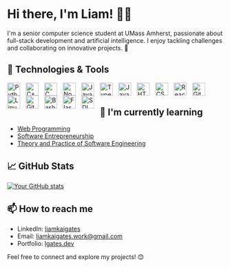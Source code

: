 # Hi there, I'm Liam! 👋🏻

I'm a senior computer science student at UMass Amherst, passionate about full-stack development and artificial intelligence. I enjoy tackling challenges and collaborating on innovative projects. 🚀

## 🔧 Technologies & Tools

<img align="left" alt="Python" width="30px" style="padding-right:10px;" src="https://cdn.jsdelivr.net/gh/devicons/devicon/icons/python/python-plain.svg" /> <img align="left" alt="C++" width="30px" style="padding-right:10px;" src="https://cdn.jsdelivr.net/gh/devicons/devicon/icons/cplusplus/cplusplus-line.svg" /> <img align="left" alt="C" width="30px" style="padding-right:10px;" src="https://cdn.jsdelivr.net/gh/devicons/devicon/icons/c/c-line.svg" /> <img align="left" alt="NodeJS" width="30px" style="padding-right:10px;" src="https://cdn.jsdelivr.net/gh/devicons/devicon/icons/nodejs/nodejs-original.svg" /> <img align="left" alt="Java" width="30px" style="padding-right:10px;" src="https://cdn.jsdelivr.net/gh/devicons/devicon/icons/java/java-original.svg"/> <img align="left" alt="TypeScript" width="30px" style="padding-right:10px;" src="https://cdn.jsdelivr.net/gh/devicons/devicon/icons/typescript/typescript-plain.svg" /> <img align="left" alt="JavaScript" width="30px" style="padding-right:10px;" src="https://cdn.jsdelivr.net/gh/devicons/devicon/icons/javascript/javascript-plain.svg" /> <img align="left" alt="HTML" width="30px" style="padding-right:10px;" src="https://cdn.jsdelivr.net/gh/devicons/devicon/icons/html5/html5-plain.svg" /> <img align="left" alt="CSS" width="30px" style="padding-right:10px;" src="https://cdn.jsdelivr.net/gh/devicons/devicon/icons/css3/css3-plain.svg" /> <img align="left" alt="React" width="30px" style="padding-right:10px;" src="https://cdn.jsdelivr.net/gh/devicons/devicon/icons/react/react-original.svg" /> <img align="left" alt="Git" width="30px" style="padding-right:10px;" src="https://cdn.jsdelivr.net/gh/devicons/devicon/icons/git/git-original.svg" /> <img align="left" alt="Linux" width="30px" style="padding-right:10px;" src="https://cdn.jsdelivr.net/gh/devicons/devicon/icons/linux/linux-original.svg" /> <img align="left" alt="GitHub" width="30px" style="padding-right:10px;" src="https://cdn.jsdelivr.net/gh/devicons/devicon/icons/github/github-original.svg" /> <img align="left" alt="Bash" width="30px" style="padding-right:10px;" src="https://cdn.jsdelivr.net/gh/devicons/devicon/icons/bash/bash-original.svg" /> <img align="left" alt="Flask" width="30px" style="padding-right:10px;" src="https://cdn.jsdelivr.net/gh/devicons/devicon/icons/flask/flask-original.svg" /> <img align="left" alt="SDL" width="30px" style="padding-right:10px;" src="https://cdn.jsdelivr.net/gh/devicons/devicon/icons/sdl/sdl-original.svg" />
<br />

#

## 🌱 I'm currently learning

- <a href="https://content.cs.umass.edu/content/fall-2024-course-descriptions?_gl=1*1nxewh5*_gcl_au*NzY3NDAzMjk5LjE3MjYwMTYyNjk.*_ga*MzczODAwMzMuMTcwNzY5OTY4Mg..*_ga_21RLS0L7EB*MTcyNjAxNjI3MC4yMDguMS4xNzI2MDE2Mjc2LjAuMC4w" target="_blank">Web Programming</a>
- <a href="https://content.cs.umass.edu/content/fall-2024-course-descriptions?_gl=1*1nxewh5*_gcl_au*NzY3NDAzMjk5LjE3MjYwMTYyNjk.*_ga*MzczODAwMzMuMTcwNzY5OTY4Mg..*_ga_21RLS0L7EB*MTcyNjAxNjI3MC4yMDguMS4xNzI2MDE2Mjc2LjAuMC4w" target="_blank">Software Entrepreneurship</a>
- <a href="https://content.cs.umass.edu/content/fall-2024-course-descriptions?_gl=1*1nxewh5*_gcl_au*NzY3NDAzMjk5LjE3MjYwMTYyNjk.*_ga*MzczODAwMzMuMTcwNzY5OTY4Mg..*_ga_21RLS0L7EB*MTcyNjAxNjI3MC4yMDguMS4xNzI2MDE2Mjc2LjAuMC4w" target="_blank">Theory and Practice of Software Engineering</a>

## 📈 GitHub Stats

[![Your GitHub stats](https://github-readme-stats.vercel.app/api?username=liamkaigates&show_icons=true&theme=dark)](https://github.com/liamkaigates)

## 📫 How to reach me

- LinkedIn: <a href="https://www.linkedin.com/in/liamkaigates/" target="_blank">liamkaigates</a>
- Email: liamkaigates.work@gmail.com
- Portfolio: <a href="https://www.lgates.dev" target="_blank">lgates.dev</a>

Feel free to connect and explore my projects! 😊


